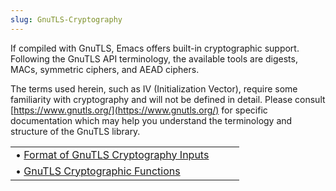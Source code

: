 ```yaml
---
slug: GnuTLS-Cryptography
---
```


If compiled with GnuTLS, Emacs offers built-in cryptographic support. Following the GnuTLS API terminology, the available tools are digests, MACs, symmetric ciphers, and AEAD ciphers.

The terms used herein, such as IV (Initialization Vector), require some familiarity with cryptography and will not be defined in detail. Please consult [https://www.gnutls.org/](https://www.gnutls.org/) for specific documentation which may help you understand the terminology and structure of the GnuTLS library.

|                                                                                |    |    |
| :----------------------------------------------------------------------------- | -- | :- |
| • [Format of GnuTLS Cryptography Inputs](Format-of-GnuTLS-Cryptography-Inputs) |    |    |
| • [GnuTLS Cryptographic Functions](GnuTLS-Cryptographic-Functions)             |    |    |
